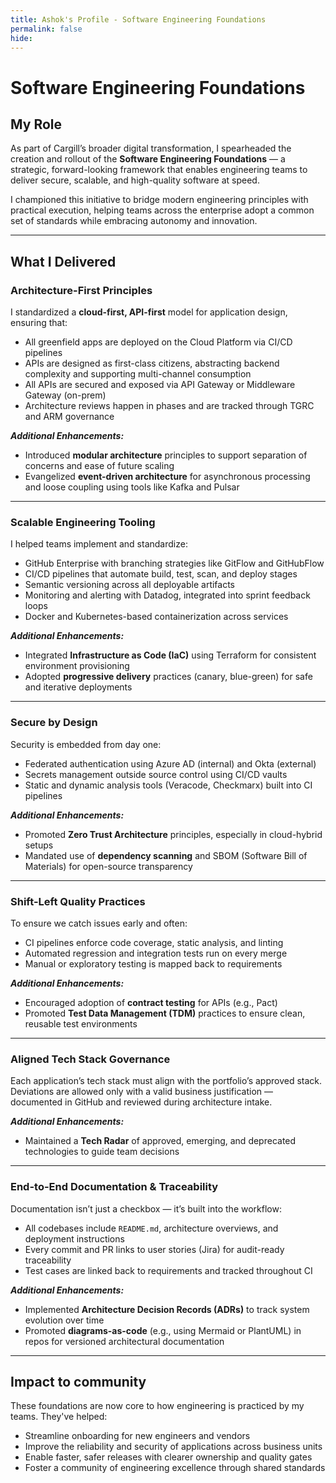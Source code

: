 ```yaml
---
title: Ashok's Profile - Software Engineering Foundations
permalink: false
hide:
---
```


# Software Engineering Foundations

## My Role

As part of Cargill’s broader digital transformation, I spearheaded the creation and rollout of the **Software Engineering Foundations** — a strategic, forward-looking framework that enables engineering teams to deliver secure, scalable, and high-quality software at speed.

I championed this initiative to bridge modern engineering principles with practical execution, helping teams across the enterprise adopt a common set of standards while embracing autonomy and innovation.

---

## **What I Delivered**

### Architecture-First Principles  
I standardized a **cloud-first, API-first** model for application design, ensuring that:

- All greenfield apps are deployed on the Cloud Platform via CI/CD pipelines  
- APIs are designed as first-class citizens, abstracting backend complexity and supporting multi-channel consumption  
- All APIs are secured and exposed via API Gateway or Middleware Gateway (on-prem)
- Architecture reviews happen in phases and are tracked through TGRC and ARM governance

**_Additional Enhancements:_**

- Introduced **modular architecture** principles to support separation of concerns and ease of future scaling  
- Evangelized **event-driven architecture** for asynchronous processing and loose coupling using tools like Kafka and Pulsar

---

### Scalable Engineering Tooling  
I helped teams implement and standardize:

- GitHub Enterprise with branching strategies like GitFlow and GitHubFlow  
- CI/CD pipelines that automate build, test, scan, and deploy stages  
- Semantic versioning across all deployable artifacts  
- Monitoring and alerting with Datadog, integrated into sprint feedback loops  
- Docker and Kubernetes-based containerization across services

**_Additional Enhancements:_**

- Integrated **Infrastructure as Code (IaC)** using Terraform for consistent environment provisioning  
- Adopted **progressive delivery** practices (canary, blue-green) for safe and iterative deployments

---

### Secure by Design  
Security is embedded from day one:

- Federated authentication using Azure AD (internal) and Okta (external)  
- Secrets management outside source control using CI/CD vaults  
- Static and dynamic analysis tools (Veracode, Checkmarx) built into CI pipelines

**_Additional Enhancements:_**

- Promoted **Zero Trust Architecture** principles, especially in cloud-hybrid setups  
- Mandated use of **dependency scanning** and SBOM (Software Bill of Materials) for open-source transparency

---

### Shift-Left Quality Practices  
To ensure we catch issues early and often:

- CI pipelines enforce code coverage, static analysis, and linting  
- Automated regression and integration tests run on every merge  
- Manual or exploratory testing is mapped back to requirements

**_Additional Enhancements:_**

- Encouraged adoption of **contract testing** for APIs (e.g., Pact)  
- Promoted **Test Data Management (TDM)** practices to ensure clean, reusable test environments

---

### Aligned Tech Stack Governance  

Each application’s tech stack must align with the portfolio’s approved stack. Deviations are allowed only with a valid business justification — documented in GitHub and reviewed during architecture intake.

**_Additional Enhancements:_**

- Maintained a **Tech Radar** of approved, emerging, and deprecated technologies to guide team decisions

---

### End-to-End Documentation & Traceability  
Documentation isn’t just a checkbox — it’s built into the workflow:

- All codebases include `README.md`, architecture overviews, and deployment instructions  
- Every commit and PR links to user stories (Jira) for audit-ready traceability  
- Test cases are linked back to requirements and tracked throughout CI

**_Additional Enhancements:_**

- Implemented **Architecture Decision Records (ADRs)** to track system evolution over time  
- Promoted **diagrams-as-code** (e.g., using Mermaid or PlantUML) in repos for versioned architectural documentation

---

## Impact to community

These foundations are now core to how engineering is practiced by my teams. They've helped:

- Streamline onboarding for new engineers and vendors  
- Improve the reliability and security of applications across business units  
- Enable faster, safer releases with clearer ownership and quality gates  
- Foster a community of engineering excellence through shared standards